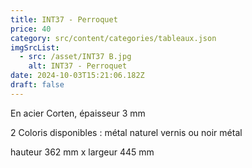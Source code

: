 ```yaml
---
title: INT37 - Perroquet
price: 40
category: src/content/categories/tableaux.json
imgSrcList:
  - src: /asset/INT37 B.jpg
    alt: INT37 - Perroquet
date: 2024-10-03T15:21:06.182Z
draft: false
---
```


En acier Corten, épaisseur 3 mm

2 Coloris disponibles : métal naturel vernis ou noir métal

hauteur 362 mm x largeur 445 mm
